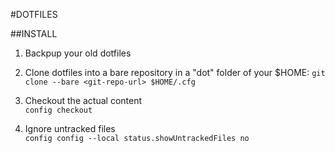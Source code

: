 #DOTFILES

##INSTALL

1. Backpup your old dotfiles

2. Clone dotfiles into a bare repository in a "dot" folder of your $HOME:
```git clone --bare <git-repo-url> $HOME/.cfg```

3. Checkout the actual content  
```config checkout```

4. Ignore untracked files  
```config config --local status.showUntrackedFiles no```
